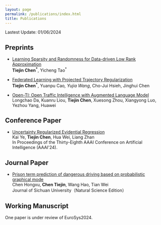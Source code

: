 ```yaml
---
layout: page
permalink: /publications/index.html
title: Publications
---
```


Lastest Update: 01/06/2024&nbsp; 

## Preprints
- [Learning Sparsity and Randomness for Data-driven Low Rank Approximation](https://arxiv.org/abs/2212.08186)<br>**Tiejin Chen<sup>*</sup>**, Yicheng Tao<sup>*</sup><br>

- [Federated Learning with Projected Trajectory Regularization](https://arxiv.org/abs/2312.14380)
<br>**Tiejin Chen<sup>*</sup>**, Yuanpu Cao<sup>*</sup>, Yujia Wang<sup>*</sup>, Cho-Jui Hsieh, Jinghui Chen<br>

- [Open-TI: Open Traffic Intelligence with Augmented Language Model](https://arxiv.org/abs/2401.00211)
<br>Longchao Da, Kuanru Liou, **Tiejin Chen**, Xuesong Zhou, Xiangyong Luo, Yezhou Yang, Huawei<br>

## Conference Paper
- [Uncertainty Regularized Evidential Regression](https://arxiv.org/abs/2401.01484)
<br>Kai Ye, **Tiejin Chen**, Hua Wei, Liang Zhan<br>In Proceedings of the Thirty-Eighth AAAI Conference on Artificial Intelligence (AAAI'24).<br>

## Journal Paper

- [Prison term prediction of dangerous driving based on probabilistic graphical mode](https://science.scu.edu.cn/jsunature_en/article/abstract/z200575)<br>Chen Hongxu, **Chen Tiejin**, Wang Hao, Tian Wei<br>Journal of Sichuan University（Natural Science Edition）<br>

## Working Manuscript

One paper is under review of EuroSys2024.
